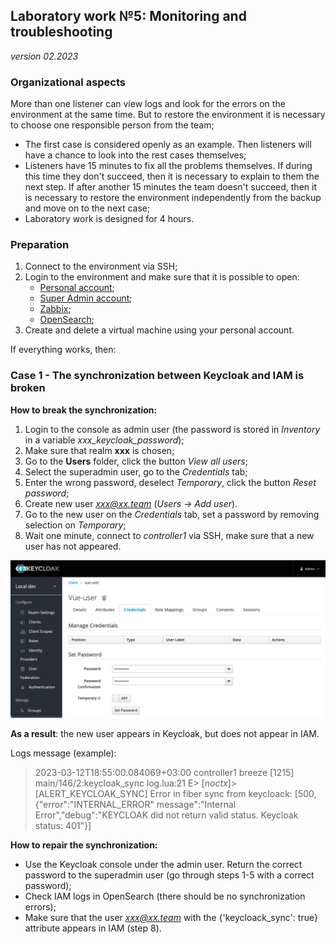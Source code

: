 ## **Laboratory work №5: Monitoring and troubleshooting**  

*version 02.2023*

### Organizational aspects

More than one listener can view logs and look for the errors on the environment
at the same time. But to restore the environment it is necessary to choose one responsible person from the team;
- The first case is considered openly as an example. Then listeners will have a chance to look into the rest cases themselves;
- Listeners have 15 minutes to fix all the problems themselves. If during this time they don't succeed, then it is necessary to explain to them the next step. If after another 15 minutes the team doesn't succeed, then it is necessary to restore the environment independently from the backup and move on to the next case;
- Laboratory work is designed for 4 hours.

### **Preparation** 

1. Connect to the environment via SSH;  
2. Login to the environment and make sure that it is possible to open:
    - [Personal account](https://overcloud.private.x.x.ru);
    - [Super Admin account](https://admin-overcloud.private.x.x.ru);
    - [Zabbix](https://mon-overcloud.private.x.x.ru/zabbix/);
    - [OpenSearch](https://logs-overcloud.private.x.x.ru);
3. Create and delete a virtual machine using your personal account.

If everything works, then:

### Case 1 - The synchronization between Keycloak and IAM is broken  

**How to break the synchronization:**
1. Login to the console as admin user (the password is stored in *Inventory* in a variable *xxx_keycloak_password*);
2. Make sure that realm **xxx** is chosen;
3. Go to the **Users** folder, click the button *View all users*;
4. Select the superadmin user, go to the *Credentials* tab;
5. Enter the wrong password, deselect *Temporary*, click the button *Reset password*;
6. Create new user *xxx@xx.team* (*Users -> Add user*). 
7. Go to the new user on the *Credentials* tab, set a password by removing
selection on *Temporary*;
8. Wait one minute, connect to *controller1* via SSH, make sure that a new user has not appeared.

![Illustration](images/lab.png)

**As a result**: the new user appears in Keycloak, but does not appear in IAM.

Logs message (example):

> 2023-03-12T18:55:00.084069+03:00 controller1 breeze [1215] <err>
> main/146/2:keycloak_sync log.lua:21 E> [_noctx_]> [ALERT_KEYCLOAK_SYNC] 
> Error in fiber sync from keycloack: [500,{"error":"INTERNAL_ERROR" message":"Internal
> Error","debug":"KEYCLOAK did not return valid status. Keycloak status: 401"}]

**How to repair the synchronization:**
- Use the Keycloak console under the admin user. Return the correct password to the superadmin user (go through steps 1-5 with a correct password);
- Check IAM logs in OpenSearch (there should be no synchronization errors);
- Make sure that the user *xxx@xx.team* with the {'keycloack_sync': true} 
attribute appears in IAM (step 8).
